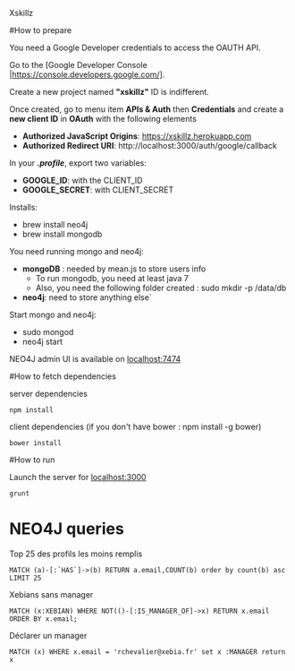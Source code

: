 Xskillz



#How to prepare

You need a Google Developer credentials to access the OAUTH API. 

Go to the [Google Developer Console |https://console.developers.google.com/].

Create a new project named **"xskillz"** ID is indifferent.

Once created, go to menu item **APIs & Auth** then **Credentials** and create a **new client ID** in **OAuth** with the following elements

* **Authorized JavaScript Origins**: https://xskillz.herokuapp.com
* **Authorized Redirect URI**: http://localhost:3000/auth/google/callback

In your ***.profile***, export two variables: 

* **GOOGLE_ID**: with the CLIENT_ID
* **GOOGLE_SECRET**: with CLIENT_SECRET

Installs: 

* brew install neo4j
* brew install mongodb

You need running mongo and neo4j:

* **mongoDB** : needed by mean.js to store users info
  * To run mongodb, you need at least java 7
  * Also, you need the following folder created : sudo mkdir -p /data/db
* **neo4j**: need to store anything else`

Start mongo and neo4j:

* sudo mongod
* neo4j start

NEO4J admin UI is available on [localhost:7474](http://localhost:7474)


#How to fetch dependencies

server dependencies

	npm install

client dependencies
(if you don't have bower : npm install -g bower)

	bower install

#How to run 

Launch the server for [localhost:3000](http://localhost:3000)

	grunt


# NEO4J queries

Top 25 des profils les moins remplis

    MATCH (a)-[:`HAS`]->(b) RETURN a.email,COUNT(b) order by count(b) asc LIMIT 25

Xebians sans manager

    MATCH (x:XEBIAN) WHERE NOT(()-[:IS_MANAGER_OF]->x) RETURN x.email ORDER BY x.email;

Déclarer un manager

    MATCH (x) WHERE x.email = 'rchevalier@xebia.fr' set x :MANAGER return x
